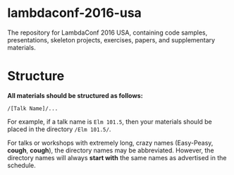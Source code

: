 # lambdaconf-2016-usa

The repository for LambdaConf 2016 USA, containing code samples, presentations, skeleton projects, exercises, papers, and supplementary materials.

# Structure

**All materials should be structured as follows:**

```
/[Talk Name]/...
```

For example, if a talk name is `Elm 101.5`, then your materials should be placed in the directory `/Elm 101.5/`.

For talks or workshops with extremely long, crazy names (Easy-Peasy, **cough**, **cough**), the directory names may be abbreviated. However, the directory names will always **start with** the same names as advertised in the schedule.
